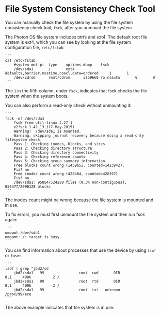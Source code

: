 # File System Consistency Check Tool

You can manually check the file system by using the file system consistency check tool, `fsck`, after you unmount the file system.

The Photon OS file system includes btrfs and ext4. The default root file system is ext4, which you can see by looking at the file system configuration file, `/etc/fstab`: 

    ```
    cat /etc/fstab
    	#system mnt-pt  type    options dump    fsck
    	/dev/sda1       /       ext4    defaults,barrier,noatime,noacl,data=ordered     1       1
    	/dev/cdrom      /mnt/cdrom      iso9660 ro,noauto       0       0
    ```

The `1` in the fifth column, under `fsck`, indicates that fsck checks the file system when the system boots.

You can also perform a read-only check without unmounting it:
	
    ```
    fsck -nf /dev/sda1
    	fsck from util-linux 2.27.1
    	e2fsck 1.42.13 (17-May-2015)
    	Warning!  /dev/sda1 is mounted.
    	Warning: skipping journal recovery because doing a read-only filesystem check.
    	Pass 1: Checking inodes, blocks, and sizes
    	Pass 2: Checking directory structure
    	Pass 3: Checking directory connectivity
    	Pass 4: Checking reference counts
    	Pass 5: Checking group summary information
    	Free blocks count wrong (1439651, counted=1423942).
    	Fix? no
    	Free inodes count wrong (428404, counted=428397).
    	Fix? no
    	/dev/sda1: 95884/524288 files (0.3% non-contiguous), 656477/2096128 blocks
    ```

The inodes count might be wrong because the file system is mounted and in use. 

To fix errors, you must first unmount the file system and then run fsck again: 
	
    ```
    umount /dev/sda1
    umount: /: target is busy
    ```

You can find information about processes that use the device by using `lsof` or `fuser`.
    
    	
    ```
    lsof | grep ^jbd2/sd
    	jbd2/sda1   99                root  cwd       DIR                8,1     4096          2 /
    	jbd2/sda1   99                root  rtd       DIR                8,1     4096          2 /
    	jbd2/sda1   99                root  txt   unknown                                        /proc/99/exe
    ```

The above example indicates that file system is in use. 


